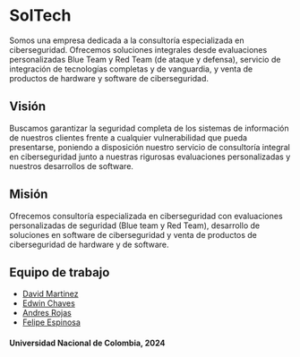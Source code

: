 
# SolTech

Somos una empresa dedicada a la consultoría especializada en ciberseguridad. Ofrecemos soluciones integrales desde evaluaciones personalizadas Blue Team y Red Team (de ataque y defensa), servicio de integración de tecnologías completas y de vanguardia, y venta de productos de hardware y software de ciberseguridad.

## Visión

Buscamos garantizar la seguridad completa de los sistemas de información de nuestros clientes  frente a cualquier vulnerabilidad que pueda presentarse, poniendo a disposición nuestro servicio de consultoría integral en ciberseguridad junto a nuestras rigurosas evaluaciones personalizadas y nuestros desarrollos de software.

## Misión

Ofrecemos consultoría especializada en ciberseguridad con evaluaciones personalizadas de seguridad (Blue team y Red Team), desarrollo de soluciones en software de ciberseguridad y venta de productos de ciberseguridad de hardware y de software.
## Equipo de trabajo

- [David Martinez](https://github.com/DavidMT7)
- [Edwin Chaves](https://github.com/dimolinas)
- [Andres Rojas](https://github.com/arojaspe)
- [Felipe Espinosa](https://github.com/ofespinosaa)



#### Universidad Nacional de Colombia, 2024
